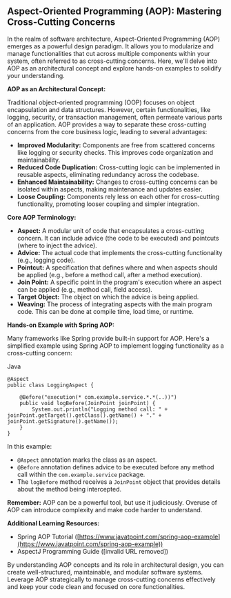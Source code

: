 ## Aspect-Oriented Programming (AOP): Mastering Cross-Cutting Concerns

In the realm of software architecture, Aspect-Oriented Programming (AOP) emerges as a powerful design paradigm. It allows you to modularize and manage functionalities that cut across multiple components within your system, often referred to as cross-cutting concerns. Here, we'll delve into AOP as an architectural concept and explore hands-on examples to solidify your understanding.

**AOP as an Architectural Concept:**

Traditional object-oriented programming (OOP) focuses on object encapsulation and data structures. However, certain functionalities, like logging, security, or transaction management, often permeate various parts of an application. AOP provides a way to separate these cross-cutting concerns from the core business logic, leading to several advantages:

- **Improved Modularity:** Components are free from scattered concerns like logging or security checks. This improves code organization and maintainability.
- **Reduced Code Duplication:** Cross-cutting logic can be implemented in reusable aspects, eliminating redundancy across the codebase.
- **Enhanced Maintainability:** Changes to cross-cutting concerns can be isolated within aspects, making maintenance and updates easier.
- **Loose Coupling:** Components rely less on each other for cross-cutting functionality, promoting looser coupling and simpler integration.

**Core AOP Terminology:**

- **Aspect:** A modular unit of code that encapsulates a cross-cutting concern. It can include advice (the code to be executed) and pointcuts (where to inject the advice).
- **Advice:** The actual code that implements the cross-cutting functionality (e.g., logging code).
- **Pointcut:** A specification that defines where and when aspects should be applied (e.g., before a method call, after a method execution).
- **Join Point:** A specific point in the program's execution where an aspect can be applied (e.g., method call, field access).
- **Target Object:** The object on which the advice is being applied.
- **Weaving:** The process of integrating aspects with the main program code. This can be done at compile time, load time, or runtime.

**Hands-on Example with Spring AOP:**

Many frameworks like Spring provide built-in support for AOP. Here's a simplified example using Spring AOP to implement logging functionality as a cross-cutting concern:

Java

```
@Aspect
public class LoggingAspect {

    @Before("execution(* com.example.service.*.*(..))")
    public void logBefore(JoinPoint joinPoint) {
        System.out.println("Logging method call: " + joinPoint.getTarget().getClass().getName() + "." + joinPoint.getSignature().getName());
    }
}
```

In this example:

- `@Aspect` annotation marks the class as an aspect.
- `@Before` annotation defines advice to be executed before any method call within the `com.example.service` package.
- The `logBefore` method receives a `JoinPoint` object that provides details about the method being intercepted.

**Remember:** AOP can be a powerful tool, but use it judiciously. Overuse of AOP can introduce complexity and make code harder to understand.

**Additional Learning Resources:**

- Spring AOP Tutorial ([https://www.javatpoint.com/spring-aop-example](https://www.javatpoint.com/spring-aop-example))
- AspectJ Programming Guide ([invalid URL removed])

By understanding AOP concepts and its role in architectural design, you can create well-structured, maintainable, and modular software systems. Leverage AOP strategically to manage cross-cutting concerns effectively and keep your code clean and focused on core functionalities.